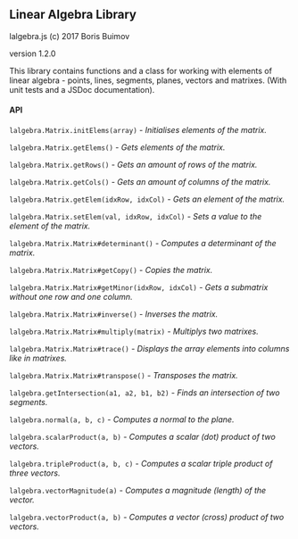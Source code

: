 ## Linear Algebra Library
lalgebra.js (c) 2017 Boris Buimov

version 1.2.0

This library contains functions and a class for working with elements of linear algebra - points, lines, segments, planes, vectors and matrixes.
(With unit tests and a JSDoc documentation).

#### API

``` lalgebra.Matrix.initElems(array) ```
\- *Initialises elements of the matrix.*

``` lalgebra.Matrix.getElems() ```
\- *Gets elements of the matrix.*

``` lalgebra.Matrix.getRows() ```
\- *Gets an amount of rows of the matrix.*

``` lalgebra.Matrix.getCols() ```
\- *Gets an amount of columns of the matrix.*

``` lalgebra.Matrix.getElem(idxRow, idxCol) ```
\- *Gets an element of the matrix.*

``` lalgebra.Matrix.setElem(val, idxRow, idxCol) ```
\- *Sets a value to the element of the matrix.*

``` lalgebra.Matrix.Matrix#determinant() ```
\- *Computes a determinant of the matrix.*

``` lalgebra.Matrix.Matrix#getCopy() ```
\- *Copies the matrix.*

``` lalgebra.Matrix.Matrix#getMinor(idxRow, idxCol) ```
\- *Gets a submatrix without one row and one column.*

``` lalgebra.Matrix.Matrix#inverse() ```
\- *Inverses the matrix.*

``` lalgebra.Matrix.Matrix#multiply(matrix) ```
\- *Multiplys two matrixes.*

``` lalgebra.Matrix.Matrix#trace() ```
\- *Displays the array elements into columns like in matrixes.*

``` lalgebra.Matrix.Matrix#transpose() ```
\- *Transposes the matrix.*

``` lalgebra.getIntersection(a1, a2, b1, b2) ```
\- *Finds an intersection of two segments.*

``` lalgebra.normal(a, b, c) ```
\- *Computes a normal to the plane.*

``` lalgebra.scalarProduct(a, b) ```
\- *Computes a scalar (dot) product of two vectors.*

``` lalgebra.tripleProduct(a, b, c) ```
\- *Computes a scalar triple product of three vectors.*

``` lalgebra.vectorMagnitude(a) ```
\- *Computes a magnitude (length) of the vector.*

``` lalgebra.vectorProduct(a, b) ```
\- *Computes a vector (cross) product of two vectors.*





